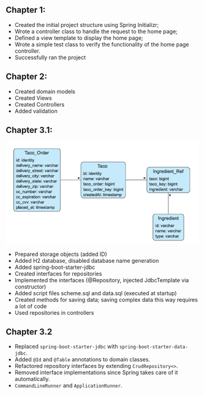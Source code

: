## Chapter 1:
* Created the initial project structure using Spring Initializr;
* Wrote a controller class to handle the request to the home page;
* Defined a view template to display the home page;
* Wrote a simple test class to verify the functionality of the home page controller.
* Successfully ran the project

## Chapter 2:
* Created domain models
* Created Views
* Created Controllers 
* Added validation

## Chapter 3.1:
![img.png](img.png)
* Prepared storage objects (added ID)
* Added H2 database, disabled database name generation
* Added spring-boot-starter-jdbc
* Created interfaces for repositories
* Implemented the interfaces (@Repository, injected JdbcTemplate via constructor)
* Added script files scheme.sql and data.sql (executed at startup)
* Created methods for saving data; saving complex data this way requires a lot of code
* Used repositories in controllers  

## Chapter 3.2
* Replaced `spring-boot-starter-jdbc` with `spring-boot-starter-data-jdbc`.
* Added `@Id` and `@Table` annotations to domain classes.
* Refactored repository interfaces by extending `CrudRepository<>`.
* Removed interface implementations since Spring takes care of it automatically.
* `CommandLineRunner` and `ApplicationRunner`.